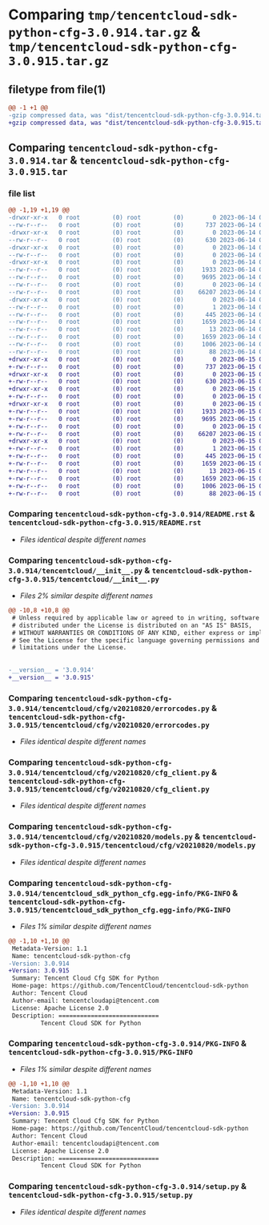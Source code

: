# Comparing `tmp/tencentcloud-sdk-python-cfg-3.0.914.tar.gz` & `tmp/tencentcloud-sdk-python-cfg-3.0.915.tar.gz`

## filetype from file(1)

```diff
@@ -1 +1 @@
-gzip compressed data, was "dist/tencentcloud-sdk-python-cfg-3.0.914.tar", last modified: Wed Jun 14 00:21:32 2023, max compression
+gzip compressed data, was "dist/tencentcloud-sdk-python-cfg-3.0.915.tar", last modified: Thu Jun 15 00:20:36 2023, max compression
```

## Comparing `tencentcloud-sdk-python-cfg-3.0.914.tar` & `tencentcloud-sdk-python-cfg-3.0.915.tar`

### file list

```diff
@@ -1,19 +1,19 @@
-drwxr-xr-x   0 root         (0) root         (0)        0 2023-06-14 00:21:32.000000 tencentcloud-sdk-python-cfg-3.0.914/
--rw-r--r--   0 root         (0) root         (0)      737 2023-06-14 00:21:32.000000 tencentcloud-sdk-python-cfg-3.0.914/README.rst
-drwxr-xr-x   0 root         (0) root         (0)        0 2023-06-14 00:21:32.000000 tencentcloud-sdk-python-cfg-3.0.914/tencentcloud/
--rw-r--r--   0 root         (0) root         (0)      630 2023-06-14 00:21:32.000000 tencentcloud-sdk-python-cfg-3.0.914/tencentcloud/__init__.py
-drwxr-xr-x   0 root         (0) root         (0)        0 2023-06-14 00:21:32.000000 tencentcloud-sdk-python-cfg-3.0.914/tencentcloud/cfg/
--rw-r--r--   0 root         (0) root         (0)        0 2023-06-14 00:21:32.000000 tencentcloud-sdk-python-cfg-3.0.914/tencentcloud/cfg/__init__.py
-drwxr-xr-x   0 root         (0) root         (0)        0 2023-06-14 00:21:32.000000 tencentcloud-sdk-python-cfg-3.0.914/tencentcloud/cfg/v20210820/
--rw-r--r--   0 root         (0) root         (0)     1933 2023-06-14 00:21:32.000000 tencentcloud-sdk-python-cfg-3.0.914/tencentcloud/cfg/v20210820/errorcodes.py
--rw-r--r--   0 root         (0) root         (0)     9695 2023-06-14 00:21:32.000000 tencentcloud-sdk-python-cfg-3.0.914/tencentcloud/cfg/v20210820/cfg_client.py
--rw-r--r--   0 root         (0) root         (0)        0 2023-06-14 00:21:32.000000 tencentcloud-sdk-python-cfg-3.0.914/tencentcloud/cfg/v20210820/__init__.py
--rw-r--r--   0 root         (0) root         (0)    66207 2023-06-14 00:21:32.000000 tencentcloud-sdk-python-cfg-3.0.914/tencentcloud/cfg/v20210820/models.py
-drwxr-xr-x   0 root         (0) root         (0)        0 2023-06-14 00:21:32.000000 tencentcloud-sdk-python-cfg-3.0.914/tencentcloud_sdk_python_cfg.egg-info/
--rw-r--r--   0 root         (0) root         (0)        1 2023-06-14 00:21:32.000000 tencentcloud-sdk-python-cfg-3.0.914/tencentcloud_sdk_python_cfg.egg-info/dependency_links.txt
--rw-r--r--   0 root         (0) root         (0)      445 2023-06-14 00:21:32.000000 tencentcloud-sdk-python-cfg-3.0.914/tencentcloud_sdk_python_cfg.egg-info/SOURCES.txt
--rw-r--r--   0 root         (0) root         (0)     1659 2023-06-14 00:21:32.000000 tencentcloud-sdk-python-cfg-3.0.914/tencentcloud_sdk_python_cfg.egg-info/PKG-INFO
--rw-r--r--   0 root         (0) root         (0)       13 2023-06-14 00:21:32.000000 tencentcloud-sdk-python-cfg-3.0.914/tencentcloud_sdk_python_cfg.egg-info/top_level.txt
--rw-r--r--   0 root         (0) root         (0)     1659 2023-06-14 00:21:32.000000 tencentcloud-sdk-python-cfg-3.0.914/PKG-INFO
--rw-r--r--   0 root         (0) root         (0)     1006 2023-06-14 00:21:32.000000 tencentcloud-sdk-python-cfg-3.0.914/setup.py
--rw-r--r--   0 root         (0) root         (0)       88 2023-06-14 00:21:32.000000 tencentcloud-sdk-python-cfg-3.0.914/setup.cfg
+drwxr-xr-x   0 root         (0) root         (0)        0 2023-06-15 00:20:36.000000 tencentcloud-sdk-python-cfg-3.0.915/
+-rw-r--r--   0 root         (0) root         (0)      737 2023-06-15 00:20:36.000000 tencentcloud-sdk-python-cfg-3.0.915/README.rst
+drwxr-xr-x   0 root         (0) root         (0)        0 2023-06-15 00:20:36.000000 tencentcloud-sdk-python-cfg-3.0.915/tencentcloud/
+-rw-r--r--   0 root         (0) root         (0)      630 2023-06-15 00:20:36.000000 tencentcloud-sdk-python-cfg-3.0.915/tencentcloud/__init__.py
+drwxr-xr-x   0 root         (0) root         (0)        0 2023-06-15 00:20:36.000000 tencentcloud-sdk-python-cfg-3.0.915/tencentcloud/cfg/
+-rw-r--r--   0 root         (0) root         (0)        0 2023-06-15 00:20:36.000000 tencentcloud-sdk-python-cfg-3.0.915/tencentcloud/cfg/__init__.py
+drwxr-xr-x   0 root         (0) root         (0)        0 2023-06-15 00:20:36.000000 tencentcloud-sdk-python-cfg-3.0.915/tencentcloud/cfg/v20210820/
+-rw-r--r--   0 root         (0) root         (0)     1933 2023-06-15 00:20:36.000000 tencentcloud-sdk-python-cfg-3.0.915/tencentcloud/cfg/v20210820/errorcodes.py
+-rw-r--r--   0 root         (0) root         (0)     9695 2023-06-15 00:20:36.000000 tencentcloud-sdk-python-cfg-3.0.915/tencentcloud/cfg/v20210820/cfg_client.py
+-rw-r--r--   0 root         (0) root         (0)        0 2023-06-15 00:20:36.000000 tencentcloud-sdk-python-cfg-3.0.915/tencentcloud/cfg/v20210820/__init__.py
+-rw-r--r--   0 root         (0) root         (0)    66207 2023-06-15 00:20:36.000000 tencentcloud-sdk-python-cfg-3.0.915/tencentcloud/cfg/v20210820/models.py
+drwxr-xr-x   0 root         (0) root         (0)        0 2023-06-15 00:20:36.000000 tencentcloud-sdk-python-cfg-3.0.915/tencentcloud_sdk_python_cfg.egg-info/
+-rw-r--r--   0 root         (0) root         (0)        1 2023-06-15 00:20:36.000000 tencentcloud-sdk-python-cfg-3.0.915/tencentcloud_sdk_python_cfg.egg-info/dependency_links.txt
+-rw-r--r--   0 root         (0) root         (0)      445 2023-06-15 00:20:36.000000 tencentcloud-sdk-python-cfg-3.0.915/tencentcloud_sdk_python_cfg.egg-info/SOURCES.txt
+-rw-r--r--   0 root         (0) root         (0)     1659 2023-06-15 00:20:36.000000 tencentcloud-sdk-python-cfg-3.0.915/tencentcloud_sdk_python_cfg.egg-info/PKG-INFO
+-rw-r--r--   0 root         (0) root         (0)       13 2023-06-15 00:20:36.000000 tencentcloud-sdk-python-cfg-3.0.915/tencentcloud_sdk_python_cfg.egg-info/top_level.txt
+-rw-r--r--   0 root         (0) root         (0)     1659 2023-06-15 00:20:36.000000 tencentcloud-sdk-python-cfg-3.0.915/PKG-INFO
+-rw-r--r--   0 root         (0) root         (0)     1006 2023-06-15 00:20:36.000000 tencentcloud-sdk-python-cfg-3.0.915/setup.py
+-rw-r--r--   0 root         (0) root         (0)       88 2023-06-15 00:20:36.000000 tencentcloud-sdk-python-cfg-3.0.915/setup.cfg
```

### Comparing `tencentcloud-sdk-python-cfg-3.0.914/README.rst` & `tencentcloud-sdk-python-cfg-3.0.915/README.rst`

 * *Files identical despite different names*

### Comparing `tencentcloud-sdk-python-cfg-3.0.914/tencentcloud/__init__.py` & `tencentcloud-sdk-python-cfg-3.0.915/tencentcloud/__init__.py`

 * *Files 2% similar despite different names*

```diff
@@ -10,8 +10,8 @@
 # Unless required by applicable law or agreed to in writing, software
 # distributed under the License is distributed on an "AS IS" BASIS,
 # WITHOUT WARRANTIES OR CONDITIONS OF ANY KIND, either express or implied.
 # See the License for the specific language governing permissions and
 # limitations under the License.
 
 
-__version__ = '3.0.914'
+__version__ = '3.0.915'
```

### Comparing `tencentcloud-sdk-python-cfg-3.0.914/tencentcloud/cfg/v20210820/errorcodes.py` & `tencentcloud-sdk-python-cfg-3.0.915/tencentcloud/cfg/v20210820/errorcodes.py`

 * *Files identical despite different names*

### Comparing `tencentcloud-sdk-python-cfg-3.0.914/tencentcloud/cfg/v20210820/cfg_client.py` & `tencentcloud-sdk-python-cfg-3.0.915/tencentcloud/cfg/v20210820/cfg_client.py`

 * *Files identical despite different names*

### Comparing `tencentcloud-sdk-python-cfg-3.0.914/tencentcloud/cfg/v20210820/models.py` & `tencentcloud-sdk-python-cfg-3.0.915/tencentcloud/cfg/v20210820/models.py`

 * *Files identical despite different names*

### Comparing `tencentcloud-sdk-python-cfg-3.0.914/tencentcloud_sdk_python_cfg.egg-info/PKG-INFO` & `tencentcloud-sdk-python-cfg-3.0.915/tencentcloud_sdk_python_cfg.egg-info/PKG-INFO`

 * *Files 1% similar despite different names*

```diff
@@ -1,10 +1,10 @@
 Metadata-Version: 1.1
 Name: tencentcloud-sdk-python-cfg
-Version: 3.0.914
+Version: 3.0.915
 Summary: Tencent Cloud Cfg SDK for Python
 Home-page: https://github.com/TencentCloud/tencentcloud-sdk-python
 Author: Tencent Cloud
 Author-email: tencentcloudapi@tencent.com
 License: Apache License 2.0
 Description: ============================
         Tencent Cloud SDK for Python
```

### Comparing `tencentcloud-sdk-python-cfg-3.0.914/PKG-INFO` & `tencentcloud-sdk-python-cfg-3.0.915/PKG-INFO`

 * *Files 1% similar despite different names*

```diff
@@ -1,10 +1,10 @@
 Metadata-Version: 1.1
 Name: tencentcloud-sdk-python-cfg
-Version: 3.0.914
+Version: 3.0.915
 Summary: Tencent Cloud Cfg SDK for Python
 Home-page: https://github.com/TencentCloud/tencentcloud-sdk-python
 Author: Tencent Cloud
 Author-email: tencentcloudapi@tencent.com
 License: Apache License 2.0
 Description: ============================
         Tencent Cloud SDK for Python
```

### Comparing `tencentcloud-sdk-python-cfg-3.0.914/setup.py` & `tencentcloud-sdk-python-cfg-3.0.915/setup.py`

 * *Files identical despite different names*

